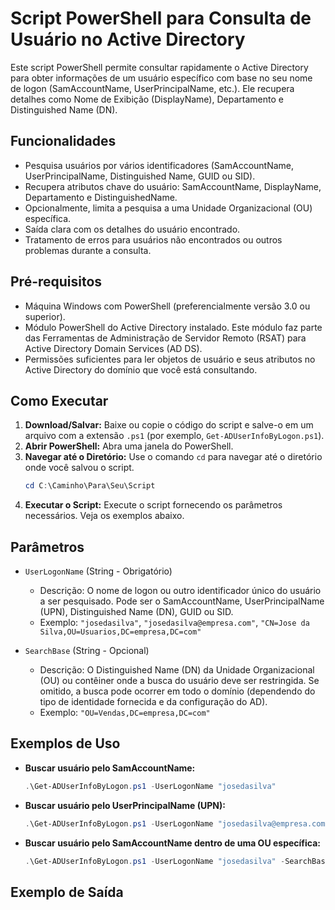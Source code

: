 # Script PowerShell para Consulta de Usuário no Active Directory

Este script PowerShell permite consultar rapidamente o Active Directory para obter informações de um usuário específico com base no seu nome de logon (SamAccountName, UserPrincipalName, etc.). Ele recupera detalhes como Nome de Exibição (DisplayName), Departamento e Distinguished Name (DN).

## Funcionalidades

* Pesquisa usuários por vários identificadores (SamAccountName, UserPrincipalName, Distinguished Name, GUID ou SID).
* Recupera atributos chave do usuário: SamAccountName, DisplayName, Departamento e DistinguishedName.
* Opcionalmente, limita a pesquisa a uma Unidade Organizacional (OU) específica.
* Saída clara com os detalhes do usuário encontrado.
* Tratamento de erros para usuários não encontrados ou outros problemas durante a consulta.

## Pré-requisitos

* Máquina Windows com PowerShell (preferencialmente versão 3.0 ou superior).
* Módulo PowerShell do Active Directory instalado. Este módulo faz parte das Ferramentas de Administração de Servidor Remoto (RSAT) para Active Directory Domain Services (AD DS).
* Permissões suficientes para ler objetos de usuário e seus atributos no Active Directory do domínio que você está consultando.

## Como Executar

1.  **Download/Salvar:** Baixe ou copie o código do script e salve-o em um arquivo com a extensão `.ps1` (por exemplo, `Get-ADUserInfoByLogon.ps1`).
2.  **Abrir PowerShell:** Abra uma janela do PowerShell.
3.  **Navegar até o Diretório:** Use o comando `cd` para navegar até o diretório onde você salvou o script.
    ```powershell
    cd C:\Caminho\Para\Seu\Script
    ```
4.  **Executar o Script:** Execute o script fornecendo os parâmetros necessários. Veja os exemplos abaixo.

## Parâmetros

* `UserLogonName` (String - Obrigatório)
    * Descrição: O nome de logon ou outro identificador único do usuário a ser pesquisado. Pode ser o SamAccountName, UserPrincipalName (UPN), Distinguished Name (DN), GUID ou SID.
    * Exemplo: `"josedasilva"`, `"josedasilva@empresa.com"`, `"CN=Jose da Silva,OU=Usuarios,DC=empresa,DC=com"`

* `SearchBase` (String - Opcional)
    * Descrição: O Distinguished Name (DN) da Unidade Organizacional (OU) ou contêiner onde a busca do usuário deve ser restringida. Se omitido, a busca pode ocorrer em todo o domínio (dependendo do tipo de identidade fornecida e da configuração do AD).
    * Exemplo: `"OU=Vendas,DC=empresa,DC=com"`

## Exemplos de Uso

* **Buscar usuário pelo SamAccountName:**
    ```powershell
    .\Get-ADUserInfoByLogon.ps1 -UserLogonName "josedasilva"
    ```

* **Buscar usuário pelo UserPrincipalName (UPN):**
    ```powershell
    .\Get-ADUserInfoByLogon.ps1 -UserLogonName "josedasilva@empresa.com"
    ```

* **Buscar usuário pelo SamAccountName dentro de uma OU específica:**
    ```powershell
    .\Get-ADUserInfoByLogon.ps1 -UserLogonName "josedasilva" -SearchBase "OU=Marketing,DC=suaempresa,DC=com"
    ```

## Exemplo de Saída
